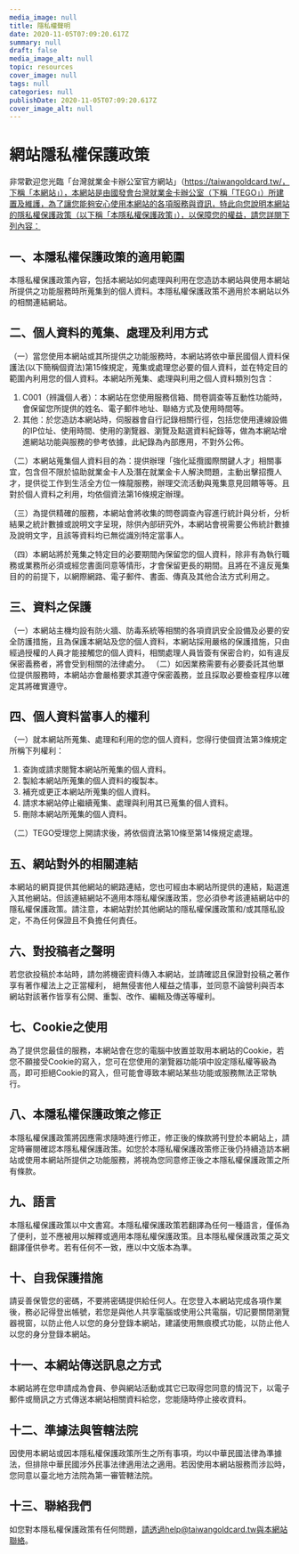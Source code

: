 ```yaml
---
media_image: null
title: 隱私權聲明
date: 2020-11-05T07:09:20.617Z
summary: null
draft: false
media_image_alt: null
topic: resources
cover_image: null
tags: null
categories: null
publishDate: 2020-11-05T07:09:20.617Z
cover_image_alt: null
---
```

# 網站隱私權保護政策

非常歡迎您光臨「台灣就業金卡辦公室官方網站」（https://taiwangoldcard.tw/，下稱「本網站」），本網站是由國發會台灣就業金卡辦公室（下稱「TEGO」）所建置及維護，為了讓您能夠安心使用本網站的各項服務與資訊，特此向您說明本網站的隱私權保護政策（以下稱「本隱私權保護政策」），以保障您的權益，請您詳閱下列內容：

## 一、本隱私權保護政策的適用範圍

本隱私權保護政策內容，包括本網站如何處理與利用在您造訪本網站與使用本網站所提供之功能服務時所蒐集到的個人資料。本隱私權保護政策不適用於本網站以外的相關連結網站。

## 二、個人資料的蒐集、處理及利用方式

（一）當您使用本網站或其所提供之功能服務時，本網站將依中華民國個人資料保護法(以下簡稱個資法)第15條規定，蒐集或處理您必要的個人資料，並在特定目的範圍內利用您的個人資料。本網站所蒐集、處理與利用之個人資料類別包含：

1. C001（辨識個人者）：本網站在您使用服務信箱、問卷調查等互動性功能時，會保留您所提供的姓名、電子郵件地址、聯絡方式及使用時間等。
2. 其他：於您造訪本網站時，伺服器會自行記錄相關行徑，包括您使用連線設備的IP位址、使用時間、使用的瀏覽器、瀏覽及點選資料紀錄等，做為本網站增進網站功能與服務的參考依據，此紀錄為內部應用，不對外公佈。

（二）本網站蒐集個人資料目的為：提供辦理「強化延攬國際關鍵人才」相關事宜，包含但不限於協助就業金卡人及潛在就業金卡人解決問題，主動出擊招攬人才，提供從工作到生活全方位一條龍服務，辦理交流活動與蒐集意見回饋等等。且對於個人資料之利用，均依個資法第16條規定辦理。

（三）為提供精確的服務，本網站會將收集的問卷調查內容進行統計與分析，分析結果之統計數據或說明文字呈現，除供內部研究外，本網站會視需要公佈統計數據及說明文字，且該等資料均已無從識別特定當事人。

（四）本網站將於蒐集之特定目的必要期間內保留您的個人資料，除非有為執行職務或業務所必須或經您書面同意等情形，才會保留更長的期間。且將在不違反蒐集目的的前提下，以網際網路、電子郵件、書面、傳真及其他合法方式利用之。

## 三、資料之保護

（一）本網站主機均設有防火牆、防毒系統等相關的各項資訊安全設備及必要的安全防護措施，且為保護本網站及您的個人資料，本網站採用嚴格的保護措施，只由經過授權的人員才能接觸您的個人資料，相關處理人員皆簽有保密合約，如有違反保密義務者，將會受到相關的法律處分。
（二）如因業務需要有必要委託其他單位提供服務時，本網站亦會嚴格要求其遵守保密義務，並且採取必要檢查程序以確定其將確實遵守。

## 四、個人資料當事人的權利

（一）就本網站所蒐集、處理和利用的您的個人資料，您得行使個資法第3條規定所稱下列權利：

1. 查詢或請求閱覽本網站所蒐集的個人資料。
2. 製給本網站所蒐集的個人資料的複製本。
3. 補充或更正本網站所蒐集的個人資料。
4. 請求本網站停止繼續蒐集、處理與利用其已蒐集的個人資料。
5. 刪除本網站所蒐集的個人資料。

（二）TEGO受理您上開請求後，將依個資法第10條至第14條規定處理。

## 五、網站對外的相關連結

本網站的網頁提供其他網站的網路連結，您也可經由本網站所提供的連結，點選進入其他網站。但該連結網站不適用本隱私權保護政策，您必須參考該連結網站中的隱私權保護政策。請注意，本網站對於其他網站的隱私權保護政策和/或其隱私設定，不為任何保證且不負擔任何責任。

## 六、對投稿者之聲明

若您欲投稿於本站時，請勿將機密資料傳入本網站，並請確認且保證對投稿之著作享有著作權法上之正當權利，
絕無侵害他人權益之情事，並同意不論營利與否本網站對該著作皆享有公開、重製、改作、編輯及傳送等權利。

## 七、Cookie之使用

為了提供您最佳的服務，本網站會在您的電腦中放置並取用本網站的Cookie，若您不願接受Cookie的寫入，您可在您使用的瀏覽器功能項中設定隱私權等級為高，即可拒絕Cookie的寫入，但可能會導致本網站某些功能或服務無法正常執行。

## 八、本隱私權保護政策之修正

本隱私權保護政策將因應需求隨時進行修正，修正後的條款將刊登於本網站上，請定時審閱確認本隱私權保護政策。如您於本隱私權保護政策修正後仍持續造訪本網站或使用本網站所提供之功能服務，將視為您同意修正後之本隱私權保護政策之所有條款。

## 九、語言

本隱私權保護政策以中文書寫。本隱私權保護政策若翻譯為任何一種語言，僅係為了便利，並不應被用以解釋或適用本隱私權保護政策。且本隱私權保護政策之英文翻譯僅供參考。若有任何不一致，應以中文版本為準。

## 十、自我保護措施

請妥善保管您的密碼，不要將密碼提供給任何人。在您登入本網站完成各項作業後，務必記得登出帳號，若您是與他人共享電腦或使用公共電腦，切記要關閉瀏覽器視窗，以防止他人以您的身分登錄本網站，建議使用無痕模式功能，以防止他人以您的身分登錄本網站。

## 十一、本網站傳送訊息之方式

本網站將在您申請成為會員、參與網站活動或其它已取得您同意的情況下，以電子郵件或簡訊之方式傳送本網站相關資料給您，您能隨時停止接收資料。

## 十二、準據法與管轄法院

因使用本網站或因本隱私權保護政策所生之所有事項，均以中華民國法律為準據法，但排除中華民國涉外民事法律適用法之適用。若因使用本網站服務而涉訟時，您同意以臺北地方法院為第一審管轄法院。

## 十三、聯絡我們

如您對本隱私權保護政策有任何問題，請透過help@taiwangoldcard.tw與本網站聯絡。